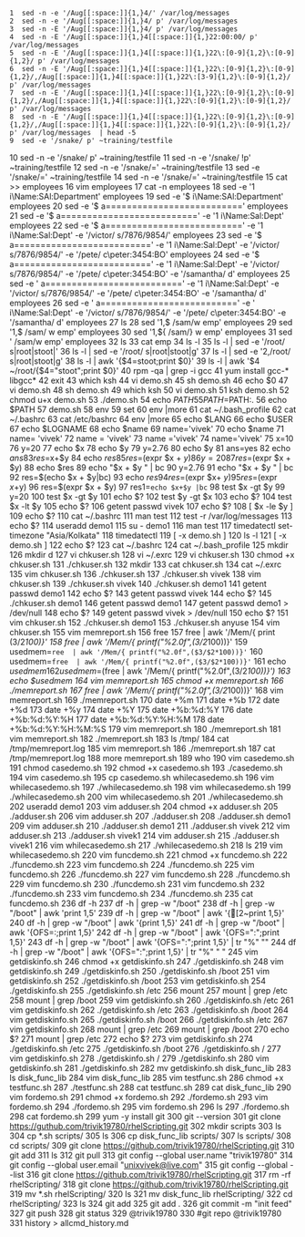     1  sed -n -e '/Aug[[:space:]]{1,}4/' /var/log/messages 
    2  sed -n -e '/Aug[[:space:]]{1,}4/ p' /var/log/messages 
    3  sed -n -E '/Aug[[:space:]]{1,}4/ p' /var/log/messages 
    4  sed -n -E '/Aug[[:space:]]{1,}4[[:space:]]{1,}22:00:00/ p' /var/log/messages 
    5  sed -n -E '/Aug[[:space:]]{1,}4[[:space:]]{1,}22\:[0-9]{1,2}\:[0-9]{1,2}/ p' /var/log/messages 
    6  sed -n -E '/Aug[[:space:]]{1,}4[[:space:]]{1,}22\:[0-9]{1,2}\:[0-9]{1,2}/,/Aug[[:space:]]{1,}4[[:space:]]{1,}22\:[3-9]{1,2}\:[0-9]{1,2}/ p' /var/log/messages 
    7  sed -n -E '/Aug[[:space:]]{1,}4[[:space:]]{1,}22\:[0-9]{1,2}\:[0-9]{1,2}/,/Aug[[:space:]]{1,}4[[:space:]]{1,}22\:[0-9]{1,2}\:[0-9]{1,2}/ p' /var/log/messages 
    8  sed -n -E '/Aug[[:space:]]{1,}4[[:space:]]{1,}22\:[0-9]{1,2}\:[0-9]{1,2}/,/Aug[[:space:]]{1,}4[[:space:]]{1,}22\:[0-9]{1,2}\:[0-9]{1,2}/ p' /var/log/messages  | head -5
    9  sed -e '/snake/ p' ~training/testfile 
   10  sed -n -e '/snake/ p' ~training/testfile 
   11  sed -n -e '/snake/ !p' ~training/testfile 
   12  sed -n -e '/snake/=' ~training/testfile 
   13  sed  -e '/snake/=' ~training/testfile 
   14  sed  -n -e '/snake/=' ~training/testfile 
   15  cat >> employees
   16  vim employees 
   17  cat -n employees 
   18  sed -e '1 i\Name:SAl:Department' employees 
   19  sed -e '$ i\Name:SAl:Department' employees 
   20  sed -e '$ a\==========================' employees 
   21  sed -e '$ a\=========================='  -e '1 i\Name:Sal:Dept' employees 
   22  sed -e '$ a\=========================='  -e '1 i\Name:Sal:Dept' -e '/victor/ s/7876/9854/' employees 
   23  sed -e '$ a\=========================='  -e '1 i\Name:Sal:Dept' -e '/victor/ s/7876/9854/' -e '/pete/  c\peter:3454:BO' employees 
   24  sed -e '$ a\=========================='  -e '1 i\Name:Sal:Dept' -e '/victor/ s/7876/9854/' -e '/pete/  c\peter:3454:BO'  -e '/samantha/ d' employees 
   25  sed -e ' a\=========================='  -e '1 i\Name:Sal:Dept' -e '/victor/ s/7876/9854/' -e '/pete/  c\peter:3454:BO'  -e '/samantha/ d' employees 
   26  sed -e ' a\=========================='  -e ' i\Name:Sal:Dept' -e '/victor/ s/7876/9854/' -e '/pete/  c\peter:3454:BO'  -e '/samantha/ d' employees 
   27  ls 
   28  sed '1,$ /sam/w emp' employees 
   29  sed '1,$ /sam/ w emp' employees 
   30  sed '1,${ /sam/} w emp' employees 
   31  sed ' /sam/w emp' employees 
   32  ls
   33  cat emp
   34  ls -l
   35  ls -l | sed -e '/root/ s|root|stoot|' 
   36  ls -l | sed -e '/root/ s|root|stoot|g' 
   37  ls -l | sed -e '2,/root/ s|root|stoot|g' 
   38  ls -l | awk '{$4=stoot;print $0}' 
   39  ls -l | awk '$4 ~/root/{$4="stoot";print $0}' 
   40  rpm -qa | grep -i gcc
   41  yum install gcc-* libgcc*
   42  exit
   43  which ksh
   44  vi demo.sh
   45  sh demo.sh 
   46  echo $0
   47  vi demo.sh 
   48  sh demo.sh 
   49  which ksh
   50  vi demo.sh 
   51  ksh demo.sh 
   52  chmod u+x demo.sh 
   53  ./demo.sh 
   54  echo $PATH
   55  PATH=$PATH:.
   56  echo $PATH
   57  demo.sh
   58  env
   59  set
   60  env |more
   61  cat ~/.bash_profile 
   62  cat ~/.bashrc
   63  cat /etc/bashrc
   64  env |more
   65  echo $LANG
   66  echo $USER
   67  echo $LOGNAME
   68  echo $name
   69  name='vivek'
   70  echo $name
   71  name= 'vivek'
   72  name = 'vivek'
   73  name ='vivek'
   74  name='vivek'
   75  x=10
   76  y=20
   77  echo $x
   78  echo $y
   79  y=2.76
   80  echo $y
   81  ans=yes
   82  echo $ans
   83  res=$x+$y
   84  echo $res
   85  res=$(expr $x + $y)
   86  y=20
   87  res=$(expr $x + $y)
   88  echo $res
   89  echo "$x + $y " | bc
   90  y=2.76
   91  echo "$x + $y " | bc
   92  res=$(echo $x + $y|bc)
   93  echo $res
   94  res=$(expr $x+ $y)
   95  res=$(expr $x +$y)
   96  res=$(expr $x + $y)
   97  res1=`echo $x+$y |bc`
   98  test $x -gt $y
   99  y=20
  100  test $x -gt $y
  101  echo $?
  102  test $y -gt $x
  103  echo $?
  104  test $x -lt $y
  105  echo $?
  106  getent passwd vivek
  107  echo $?
  108  [ $x -le $y ]
  109  echo $?
  110  cat ~/.bashrc
  111  man test
  112  test -r /var/log/messages 
  113  echo $?
  114  useradd demo1
  115  su - demo1
  116  man test
  117  timedatectl set-timezone "Asia/Kolkata"
  118  timedatectl 
  119  [ -x demo.sh ]
  120  ls -l
  121  [ -x demo.sh ]
  122  echo $?
  123  cat ~/.bashrc
  124  cat ~/.bash_profile 
  125  mkdir
  126  mkdir d
  127  vi chkuser.sh
  128  vi ~/.exrc
  129  vi chkuser.sh
  130  chmod +x chkuser.sh 
  131  ./chkuser.sh 
  132  mkdir
  133  cat chkuser.sh 
  134  cat ~/.exrc
  135  vim chkuser.sh 
  136  ./chkuser.sh 
  137  ./chkuser.sh vivek
  138  vim chkuser.sh 
  139  ./chkuser.sh vivek
  140  ./chkuser.sh demo1
  141  getent passwd demo1
  142  echo $?
  143  getent passwd vivek
  144  echo $?
  145  ./chkuser.sh demo1
  146  getent passwd demo1
  147  getent passwd demo1 > /dev/null
  148  echo $?
  149  getent passwd vivek > /dev/null
  150  echo $?
  151  vim chkuser.sh 
  152  ./chkuser.sh demo1
  153  ./chkuser.sh anyuse
  154  vim chkuser.sh 
  155  vim memreport.sh
  156  free 
  157  free  | awk '/Mem/{ print ($3/$2*100)}'
  158  free  | awk '/Mem/{ printf("%2.0f",($3/$2*100))}'
  159  usedmem=`ree  | awk '/Mem/{ printf("%2.0f",($3/$2*100))}'`
  160  usedmem=`free  | awk '/Mem/{ printf("%2.0f",($3/$2*100))}'`
  161  echo $usedmem 
  162  usedmem=$(free  | awk '/Mem/{ printf("%2.0f",($3/$2*100))}')
  163  echo $usedmem 
  164  vim memreport.sh 
  165  chmod +x memreport.sh 
  166  ./memreport.sh 
  167  free  | awk '/Mem/{ printf("%2.0f",($3/$2*100))}'
  168  vim memreport.sh 
  169  ./memreport.sh 
  170  date +%m
  171  date +%b
  172  date +%d
  173  date +%y
  174  date +%Y
  175  date +%b:%d:%Y
  176  date +%b:%d:%Y:%H
  177  date +%b:%d:%Y:%H:%M
  178  date +%b:%d:%Y:%H:%M:%S
  179  vim memreport.sh 
  180  ./memreport.sh 
  181  vim memreport.sh 
  182  ./memreport.sh 
  183  ls /tmp/
  184  cat /tmp/memreport.log 
  185  vim memreport.sh 
  186  ./memreport.sh 
  187  cat /tmp/memreport.log 
  188  more memreport.sh 
  189  who
  190  vim casedemo.sh
  191  chmod casedemo.sh 
  192  chmod +x casedemo.sh 
  193  ./casedemo.sh 
  194  vim casedemo.sh
  195  cp casedemo.sh whilecasedemo.sh
  196  vim whilecasedemo.sh 
  197  ./whilecasedemo.sh 
  198  vim whilecasedemo.sh 
  199  ./whilecasedemo.sh 
  200  vim whilecasedemo.sh 
  201  ./whilecasedemo.sh 
  202  useradd demo1
  203  vim adduser.sh
  204  chmod +x adduser.sh 
  205  ./adduser.sh 
  206  vim adduser.sh
  207  ./adduser.sh 
  208  ./adduser.sh demo1
  209  vim adduser.sh
  210  ./adduser.sh demo1
  211  ./adduser.sh vivek
  212  vim adduser.sh
  213  ./adduser.sh vivek1
  214  vim adduser.sh
  215  ./adduser.sh vivek1
  216  vim whilecasedemo.sh 
  217  ./whilecasedemo.sh 
  218  ls
  219  vim whilecasedemo.sh 
  220  vim funcdemo.sh
  221  chmod +x funcdemo.sh 
  222  ./funcdemo.sh 
  223  vim funcdemo.sh
  224  ./funcdemo.sh 
  225  vim funcdemo.sh
  226  ./funcdemo.sh 
  227  vim funcdemo.sh
  228  ./funcdemo.sh 
  229  vim funcdemo.sh
  230  ./funcdemo.sh 
  231  vim funcdemo.sh
  232  ./funcdemo.sh 
  233  vim funcdemo.sh
  234  ./funcdemo.sh 
  235  cat funcdemo.sh 
  236  df -h
  237  df -h | grep -w "/boot" 
  238  df -h | grep -w "/boot" | awk 'print $1,$5'
  239  df -h | grep -w "/boot" | awk '{[2~print $1,$5}'
  240  df -h | grep -w "/boot" | awk '{print $1,$5}'
  241  df -h | grep -w "/boot" | awk '{OFS=:;print $1,$5}'
  242  df -h | grep -w "/boot" | awk '{OFS=":";print $1,$5}'
  243  df -h | grep -w "/boot" | awk '{OFS=":";print $1,$5}' | tr "%" ""
  244  df -h | grep -w "/boot" | awk '{OFS=":";print $1,$5}' | tr "%" " "
  245  vim getdiskinfo.sh
  246  chmod +x getdiskinfo.sh 
  247  ./getdiskinfo.sh 
  248  vim getdiskinfo.sh
  249  ./getdiskinfo.sh 
  250  ./getdiskinfo.sh /boot
  251  vim getdiskinfo.sh
  252  ./getdiskinfo.sh /boot
  253  vim getdiskinfo.sh
  254  ./getdiskinfo.sh 
  255  ./getdiskinfo.sh /etc
  256  mount 
  257  mount | grep /etc
  258  mount | grep /boot
  259  vim getdiskinfo.sh
  260  ./getdiskinfo.sh /etc
  261  vim getdiskinfo.sh
  262  ./getdiskinfo.sh /etc
  263  ./getdiskinfo.sh /boot
  264  vim getdiskinfo.sh
  265  ./getdiskinfo.sh /boot
  266  ./getdiskinfo.sh /etc
  267  vim getdiskinfo.sh
  268  mount | grep /etc
  269  mount | grep /boot
  270  echo $?
  271  mount | grep /etc
  272  echo $?
  273  vim getdiskinfo.sh
  274  ./getdiskinfo.sh /etc
  275  ./getdiskinfo.sh /boot
  276  ./getdiskinfo.sh /
  277  vim getdiskinfo.sh 
  278  ./getdiskinfo.sh /
  279  ./getdiskinfo.sh 
  280  vim getdiskinfo.sh 
  281  ./getdiskinfo.sh 
  282  mv getdiskinfo.sh disk_func_lib
  283  ls disk_func_lib 
  284  vim disk_func_lib 
  285  vim testfunc.sh
  286  chmod +x testfunc.sh 
  287  ./testfunc.sh 
  288  cat testfunc.sh 
  289  cat disk_func_lib 
  290  vim fordemo.sh
  291  chmod +x fordemo.sh 
  292  ./fordemo.sh 
  293  vim fordemo.sh
  294  ./fordemo.sh 
  295  vim fordemo.sh
  296  ls 
  297  ./fordemo.sh 
  298  cat fordemo.sh 
  299  yum -y install git
  300  git --version
  301  git clone https://guthub.com/trivik19780/rhelScripting.git
  302  mkdir scripts
  303  ls
  304  cp *.sh scripts/
  305  ls
  306  cp disk_func_lib scripts/
  307  ls scripts/
  308  cd scripts/
  309  git clone https://github.com/trivik19780/rhelScripting.git
  310  git add
  311  ls
  312  git pull
  313  git config --global user.name "trivik19780"
  314  git config --global user.email "unixvivek@live.com"
  315  git config --global --list
  316  git clone https://github.com/trivik19780/rhelScripting.git
  317  rm -rf rhelScripting/
  318  git clone https://github.com/trivik19780/rhelScripting.git
  319  mv *.sh rhelScripting/
  320  ls
  321  mv disk_func_lib rhelScripting/
  322  cd rhelScripting/
  323  ls
  324  git add
  325  git add .
  326  git commit -m "init feed"
  327  git push
  328  git status
  329  @trivik19780
  330  #git repo @trivik19780
  331  history > allcmd_history.md
